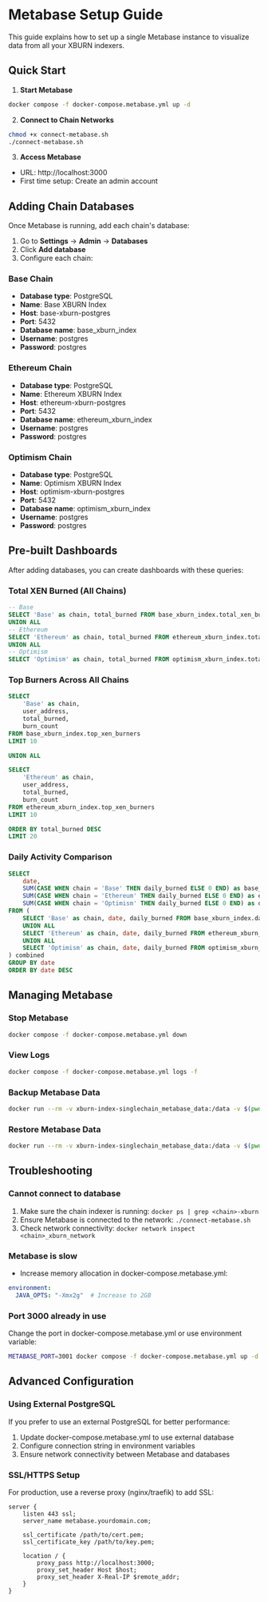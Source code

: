 # Metabase Setup Guide

This guide explains how to set up a single Metabase instance to visualize data from all your XBURN indexers.

## Quick Start

1. **Start Metabase**
```bash
docker compose -f docker-compose.metabase.yml up -d
```

2. **Connect to Chain Networks**
```bash
chmod +x connect-metabase.sh
./connect-metabase.sh
```

3. **Access Metabase**
- URL: http://localhost:3000
- First time setup: Create an admin account

## Adding Chain Databases

Once Metabase is running, add each chain's database:

1. Go to **Settings** → **Admin** → **Databases**
2. Click **Add database**
3. Configure each chain:

### Base Chain
- **Database type**: PostgreSQL
- **Name**: Base XBURN Index
- **Host**: base-xburn-postgres
- **Port**: 5432
- **Database name**: base_xburn_index
- **Username**: postgres
- **Password**: postgres

### Ethereum Chain
- **Database type**: PostgreSQL
- **Name**: Ethereum XBURN Index
- **Host**: ethereum-xburn-postgres
- **Port**: 5432
- **Database name**: ethereum_xburn_index
- **Username**: postgres
- **Password**: postgres

### Optimism Chain
- **Database type**: PostgreSQL
- **Name**: Optimism XBURN Index
- **Host**: optimism-xburn-postgres
- **Port**: 5432
- **Database name**: optimism_xburn_index
- **Username**: postgres
- **Password**: postgres

## Pre-built Dashboards

After adding databases, you can create dashboards with these queries:

### Total XEN Burned (All Chains)
```sql
-- Base
SELECT 'Base' as chain, total_burned FROM base_xburn_index.total_xen_burned
UNION ALL
-- Ethereum
SELECT 'Ethereum' as chain, total_burned FROM ethereum_xburn_index.total_xen_burned
UNION ALL
-- Optimism
SELECT 'Optimism' as chain, total_burned FROM optimism_xburn_index.total_xen_burned
```

### Top Burners Across All Chains
```sql
SELECT 
    'Base' as chain,
    user_address,
    total_burned,
    burn_count
FROM base_xburn_index.top_xen_burners
LIMIT 10

UNION ALL

SELECT 
    'Ethereum' as chain,
    user_address,
    total_burned,
    burn_count
FROM ethereum_xburn_index.top_xen_burners
LIMIT 10

ORDER BY total_burned DESC
LIMIT 20
```

### Daily Activity Comparison
```sql
SELECT 
    date,
    SUM(CASE WHEN chain = 'Base' THEN daily_burned ELSE 0 END) as base_burned,
    SUM(CASE WHEN chain = 'Ethereum' THEN daily_burned ELSE 0 END) as ethereum_burned,
    SUM(CASE WHEN chain = 'Optimism' THEN daily_burned ELSE 0 END) as optimism_burned
FROM (
    SELECT 'Base' as chain, date, daily_burned FROM base_xburn_index.daily_burn_activity
    UNION ALL
    SELECT 'Ethereum' as chain, date, daily_burned FROM ethereum_xburn_index.daily_burn_activity
    UNION ALL
    SELECT 'Optimism' as chain, date, daily_burned FROM optimism_xburn_index.daily_burn_activity
) combined
GROUP BY date
ORDER BY date DESC
```

## Managing Metabase

### Stop Metabase
```bash
docker compose -f docker-compose.metabase.yml down
```

### View Logs
```bash
docker compose -f docker-compose.metabase.yml logs -f
```

### Backup Metabase Data
```bash
docker run --rm -v xburn-index-singlechain_metabase_data:/data -v $(pwd):/backup alpine tar czf /backup/metabase-backup.tar.gz -C /data .
```

### Restore Metabase Data
```bash
docker run --rm -v xburn-index-singlechain_metabase_data:/data -v $(pwd):/backup alpine tar xzf /backup/metabase-backup.tar.gz -C /data
```

## Troubleshooting

### Cannot connect to database
1. Make sure the chain indexer is running: `docker ps | grep <chain>-xburn`
2. Ensure Metabase is connected to the network: `./connect-metabase.sh`
3. Check network connectivity: `docker network inspect <chain>_xburn_network`

### Metabase is slow
- Increase memory allocation in docker-compose.metabase.yml:
```yaml
environment:
  JAVA_OPTS: "-Xmx2g"  # Increase to 2GB
```

### Port 3000 already in use
Change the port in docker-compose.metabase.yml or use environment variable:
```bash
METABASE_PORT=3001 docker compose -f docker-compose.metabase.yml up -d
```

## Advanced Configuration

### Using External PostgreSQL
If you prefer to use an external PostgreSQL for better performance:

1. Update docker-compose.metabase.yml to use external database
2. Configure connection string in environment variables
3. Ensure network connectivity between Metabase and databases

### SSL/HTTPS Setup
For production, use a reverse proxy (nginx/traefik) to add SSL:
```nginx
server {
    listen 443 ssl;
    server_name metabase.yourdomain.com;
    
    ssl_certificate /path/to/cert.pem;
    ssl_certificate_key /path/to/key.pem;
    
    location / {
        proxy_pass http://localhost:3000;
        proxy_set_header Host $host;
        proxy_set_header X-Real-IP $remote_addr;
    }
}
``` 